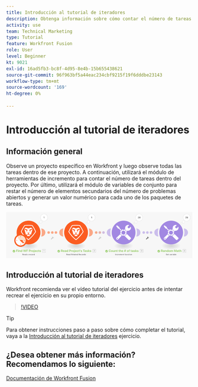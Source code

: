 ```yaml
---
title: Introducción al tutorial de iteradores
description: Obtenga información sobre cómo contar el número de tareas que hay que realizar en un proyecto y, a continuación, calcule un valor para cada uno de los paquetes de tareas, todas en [!DNL Adobe Workfront Fusion].
activity: use
team: Technical Marketing
type: Tutorial
feature: Workfront Fusion
role: User
level: Beginner
kt: 9021
exl-id: 16ad5fb3-bc8f-4d95-8e4b-15b655438621
source-git-commit: 96f963bf5a44eac234cbf9215f19f6dddbe23143
workflow-type: tm+mt
source-wordcount: '169'
ht-degree: 0%

---
```


# Introducción al tutorial de iteradores

## Información general

Observe un proyecto específico en Workfront y luego observe todas las tareas dentro de ese proyecto. A continuación, utilizará el módulo de herramientas de incremento para contar el número de tareas dentro del proyecto. Por último, utilizará el módulo de variables de conjunto para restar el número de elementos secundarios del número de problemas abiertos y generar un valor numérico para cada uno de los paquetes de tareas.

![Una imagen del escenario de fusión](assets/iteration-and-aggregation-1.png)

## Introducción al tutorial de iteradores

Workfront recomienda ver el vídeo tutorial del ejercicio antes de intentar recrear el ejercicio en su propio entorno.

>[!VIDEO](https://video.tv.adobe.com/v/335278/?quality=12)

>[!TIP]
>
>Para obtener instrucciones paso a paso sobre cómo completar el tutorial, vaya a la [Introducción al tutorial de iteradores](https://experienceleague.adobe.com/docs/workfront-learn/tutorials-workfront/fusion/exercises/introduction-to-iterators.html?lang=en) ejercicio.


## ¿Desea obtener más información? Recomendamos lo siguiente:

[Documentación de Workfront Fusion](https://experienceleague.adobe.com/docs/workfront/using/adobe-workfront-fusion/workfront-fusion-2.html?lang=en)
